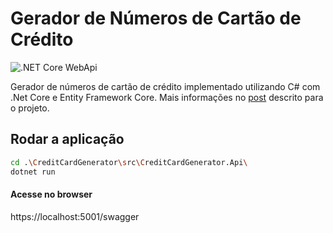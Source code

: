 # Gerador de Números de Cartão de Crédito
![.NET Core WebApi](https://github.com/andy-silv4/CreditCardGenerator/actions/workflows/ci.yml/badge.svg)

Gerador de números de cartão de crédito implementado utilizando C# com .Net Core e Entity Framework Core. Mais informações no [post](https://github.com/andy-silv4/CreditCardGenerator/blob/main/docs/POST.md) descrito para o projeto.

## Rodar a aplicação

```bash
cd .\CreditCardGenerator\src\CreditCardGenerator.Api\
dotnet run
```

#### Acesse no browser
https://localhost:5001/swagger

